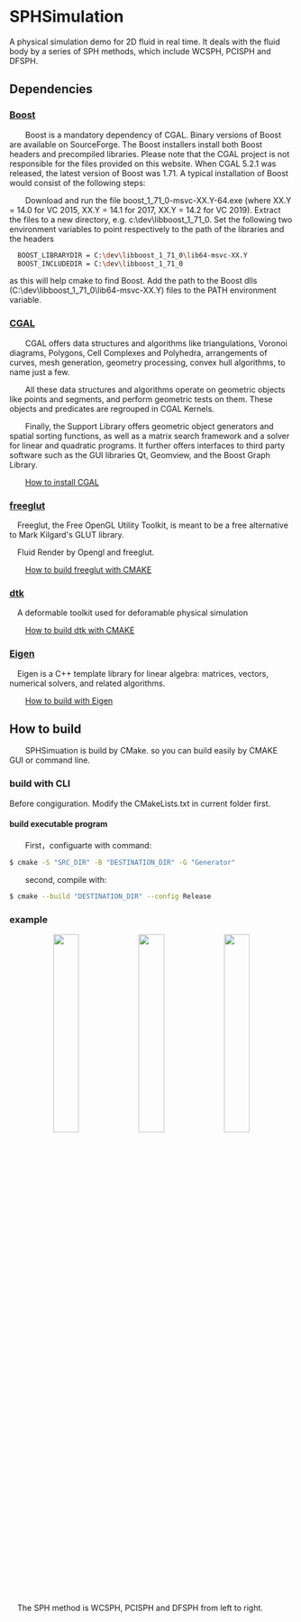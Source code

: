 # SPHSimulation

A physical simulation demo for 2D fluid in real time. It deals with the fluid body by a series of SPH methods, which include WCSPH, PCISPH and DFSPH.

## Dependencies

### [Boost](https://github.com/boostorg/boost)

&emsp;&emsp;Boost is a mandatory dependency of CGAL. Binary versions of Boost are available on SourceForge. The Boost installers install both Boost headers and precompiled libraries. Please note that the CGAL project is not responsible for the files provided on this website. When CGAL 5.2.1 was released, the latest version of Boost was 1.71. A typical installation of Boost would consist of the following steps:

&emsp;&emsp;Download and run the file boost_1_71_0-msvc-XX.Y-64.exe (where XX.Y = 14.0 for VC 2015, XX.Y = 14.1 for 2017, XX.Y = 14.2 for VC 2019).
Extract the files to a new directory, e.g. c:\dev\libboost_1_71_0.
Set the following two environment variables to point respectively to the path of the libraries and the headers
```bash
  BOOST_LIBRARYDIR = C:\dev\libboost_1_71_0\lib64-msvc-XX.Y
  BOOST_INCLUDEDIR = C:\dev\libboost_1_71_0
```
as this will help cmake to find Boost.
Add the path to the Boost dlls (C:\dev\libboost_1_71_0\lib64-msvc-XX.Y) files to the PATH environment variable.


### [CGAL](https://github.com/CGAL/cgal)

&emsp;&emsp;CGAL offers data structures and algorithms like triangulations, Voronoi diagrams, Polygons, Cell Complexes and Polyhedra, arrangements of curves, mesh generation, geometry processing, convex hull algorithms, to name just a few.

&emsp;&emsp;All these data structures and algorithms operate on geometric objects like points and segments, and perform geometric tests on them. These objects and predicates are regrouped in CGAL Kernels.

&emsp;&emsp;Finally, the Support Library offers geometric object generators and spatial sorting functions, as well as a matrix search framework and a solver for linear and quadratic programs. It further offers interfaces to third party software such as the GUI libraries Qt, Geomview, and the Boost Graph Library.

&emsp;&emsp;[How to install CGAL](https://doc.cgal.org/latest/Manual/index.html)

### [freeglut](http://freeglut.sourceforge.net)

&emsp;Freeglut, the Free OpenGL Utility Toolkit, is meant to be a free alternative to Mark Kilgard's GLUT library. 

&emsp;Fluid Render by Opengl and freeglut.

&emsp;&emsp;[How to build freeglut with CMAKE](https://doc.qt.io/qt-5/cmake-get-started.html#build-a-gui-executable)

### [dtk](https://github.com/Deformable-Toolkit/dtk)

&emsp;A deformable toolkit used for deforamable physical simulation

&emsp;&emsp;[How to build dtk with CMAKE](https://github.com/Deformable-Toolkit/dtk)

### [Eigen](https://eigen.tuxfamily.org/index.php?title=Main_Page)

&emsp;Eigen is a C++ template library for linear algebra: matrices, vectors, numerical solvers, and related algorithms.

&emsp;&emsp;[How to build with Eigen](https://eigen.tuxfamily.org/dox/GettingStarted.html)

## How to build

&emsp;&emsp;SPHSimuation is build by CMake. so you can build easily by CMAKE GUI or command line. 

### build with CLI

Before congiguration. Modify the CMakeLists.txt in current folder first.

#### build executable program

&emsp;&emsp;First，configuarte with command:

```bash
$ cmake -S "SRC_DIR" -B "DESTINATION_DIR" -G "Generator"
```

&emsp;&emsp;second, compile with:

```bash
$ cmake --build "DESTINATION_DIR" --config Release
```

### example

<div align = center>
<img src="../img/WCSPH.gif" width = "30%", height = "30%" /><img src="../img/PCISPH.gif" width = "30%", height = "30%"/><img src="../img/DFSPH.gif" width = "30%", height = "30%"/>
</div>

&emsp;The SPH method is WCSPH, PCISPH and DFSPH from left to right.

